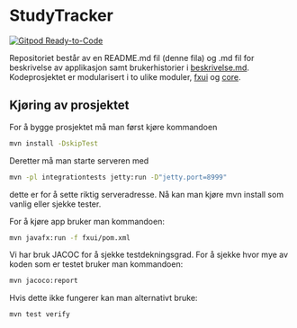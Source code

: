# StudyTracker

[![Gitpod Ready-to-Code](https://img.shields.io/badge/Gitpod-Ready--to--Code-blue?logo=gitpod)](https://gitpod.idi.ntnu.no/#https://gitlab.stud.idi.ntnu.no/it1901/groups-2020/gr2066/gr2066/-/tree/master)

Repositoriet består av en README.md fil (denne fila) og .md fil for beskrivelse av applikasjon samt brukerhistorier i [beskrivelse.md](https://gitlab.stud.idi.ntnu.no/it1901/groups-2020/gr2066/gr2066/-/blob/master/beskrivelse.md).
Kodeprosjektet er modularisert i to ulike moduler, [fxui](https://gitlab.stud.idi.ntnu.no/it1901/groups-2020/gr2066/gr2066/-/tree/master/IT1901%2Ffxui) og [core](https://gitlab.stud.idi.ntnu.no/it1901/groups-2020/gr2066/gr2066/-/tree/master/IT1901%2Fcore).

## Kjøring av prosjektet

For å bygge prosjektet må man først kjøre kommandoen 
```bash
mvn install -DskipTest
```
Deretter må man starte serveren med 

```bash
mvn -pl integrationtests jetty:run -D"jetty.port=8999"
```
dette er for å sette riktig serveradresse.
Nå kan man kjøre mvn install som vanlig eller sjekke tester. 

For å kjøre app bruker man kommandoen:
```bash
mvn javafx:run -f fxui/pom.xml
```

Vi har bruk JACOC for å sjekke testdekningsgrad. For å sjekke hvor mye av koden som er testet bruker man kommandoen:
```bash
mvn jacoco:report
```
Hvis dette ikke fungerer kan man alternativt bruke:
```bash
mvn test verify
```